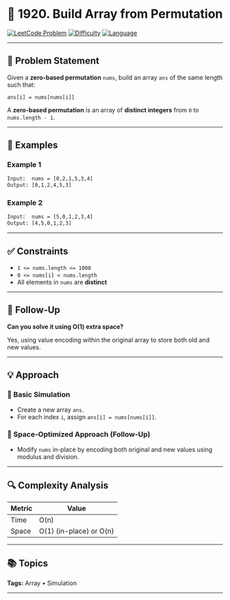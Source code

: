 # 🧩 1920. Build Array from Permutation

[![LeetCode Problem](https://img.shields.io/badge/LeetCode-1920-blue)](https://leetcode.com/problems/build-array-from-permutation/)
[![Difficulty](https://img.shields.io/badge/Difficulty-Easy-green)]()
[![Language](https://img.shields.io/badge/Language-Java-orange)]()

---

## 📄 Problem Statement

Given a **zero-based permutation** `nums`, build an array `ans` of the same length such that:

```
ans[i] = nums[nums[i]]
```

A **zero-based permutation** is an array of **distinct integers** from `0` to `nums.length - 1`.

---

## 🧠 Examples

### Example 1

```txt
Input:  nums = [0,2,1,5,3,4]
Output: [0,1,2,4,5,3]
```

### Example 2

```txt
Input:  nums = [5,0,1,2,3,4]
Output: [4,5,0,1,2,3]
```

---

## ✅ Constraints

* `1 <= nums.length <= 1000`
* `0 <= nums[i] < nums.length`
* All elements in `nums` are **distinct**

---

## 🚀 Follow-Up

**Can you solve it using O(1) extra space?**

Yes, using value encoding within the original array to store both old and new values.

---

## 💡 Approach

### 🔁 Basic Simulation

* Create a new array `ans`.
* For each index `i`, assign `ans[i] = nums[nums[i]]`.

### 🧠 Space-Optimized Approach (Follow-Up)

* Modify `nums` in-place by encoding both original and new values using modulus and division.

---

## 🔍 Complexity Analysis

| Metric | Value                   |
| ------ | ----------------------- |
| Time   | O(n)                    |
| Space  | O(1) (in-place) or O(n) |

---

## 📚 Topics

**Tags:** Array • Simulation

---
